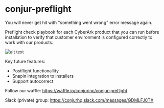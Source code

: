 # conjur-preflight
You will never get hit with "something went wrong" error message again.

Preflight check playbook for each CyberArk product that you can run before installation to verify that customer environment is configured correctly to work with our products.

![alt text](https://www.totalmerchantconcepts.com/images/stories/pre-flight-check.jpg)

Key future features:
- Postflight functionallity
- Snapin integration to installers
- Support autocorrect


Follow our waffle: https://waffle.io/conjurinc/conjur-preflight

Slack (private) group: https://conjurhq.slack.com/messages/GDMLFJ0TX
